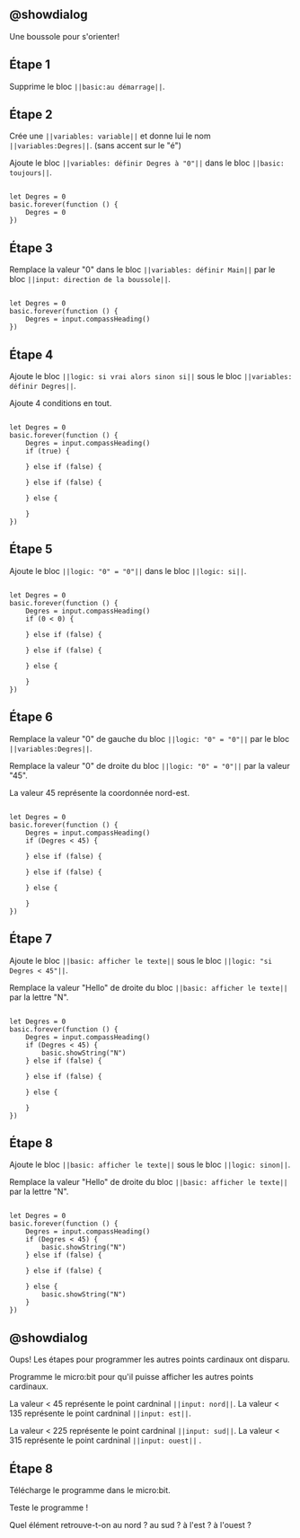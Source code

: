 ## @showdialog

Une boussole pour s'orienter!

## Étape 1

Supprime le bloc ``||basic:au démarrage||``.

## Étape 2

Crée une ``||variables: variable||`` et donne lui le nom ``||variables:Degres||``. (sans accent sur le "é")

Ajoute le bloc ``||variables: définir Degres à "0"||`` dans le bloc ``||basic: toujours||``.

```blocks

let Degres = 0
basic.forever(function () {
    Degres = 0
})

```

## Étape 3

Remplace la valeur "0" dans le bloc ``||variables: définir Main||`` par le bloc ``||input: direction de la boussole||``.


```blocks

let Degres = 0
basic.forever(function () {
    Degres = input.compassHeading()
})

```

## Étape 4

Ajoute le bloc ``||logic: si vrai alors sinon si||`` sous le bloc ``||variables: définir Degres||``.

Ajoute 4 conditions en tout.

```blocks

let Degres = 0
basic.forever(function () {
    Degres = input.compassHeading()
    if (true) {
    	
    } else if (false) {
    	
    } else if (false) {
    	
    } else {
    	
    }
})

```

## Étape 5

Ajoute le bloc ``||logic: "0" = "0"||`` dans le bloc ``||logic: si||``.

```blocks

let Degres = 0
basic.forever(function () {
    Degres = input.compassHeading()
    if (0 < 0) {
    	
    } else if (false) {
    	
    } else if (false) {
    	
    } else {
    	
    }
})

```

## Étape 6

Remplace la valeur "0" de gauche du bloc ``||logic: "0" = "0"||`` par le bloc ``||variables:Degres||``.

Remplace la valeur "0" de droite du bloc ``||logic: "0" = "0"||`` par la valeur "45".

La valeur 45 représente la coordonnée nord-est.

```blocks

let Degres = 0
basic.forever(function () {
    Degres = input.compassHeading()
    if (Degres < 45) {
    	
    } else if (false) {
    	
    } else if (false) {
    	
    } else {
    	
    }
})

```

## Étape 7

Ajoute le bloc ``||basic: afficher le texte||`` sous le bloc ``||logic: "si Degres < 45"||``.

Remplace la valeur "Hello" de droite du bloc ``||basic: afficher le texte||`` par la lettre "N".

```blocks

let Degres = 0
basic.forever(function () {
    Degres = input.compassHeading()
    if (Degres < 45) {
        basic.showString("N")
    } else if (false) {
    	
    } else if (false) {
    	
    } else {
    	
    }
})

```

## Étape 8

Ajoute le bloc ``||basic: afficher le texte||`` sous le bloc ``||logic: sinon||``.

Remplace la valeur "Hello" de droite du bloc ``||basic: afficher le texte||`` par la lettre "N".

```blocks

let Degres = 0
basic.forever(function () {
    Degres = input.compassHeading()
    if (Degres < 45) {
        basic.showString("N")
    } else if (false) {
    	
    } else if (false) {
    	
    } else {
        basic.showString("N")
    }
})

```

## @showdialog

Oups! Les étapes pour programmer les autres points cardinaux ont disparu.

Programme le micro:bit pour qu'il puisse afficher les autres points cardinaux.

La valeur < 45 représente le point cardninal ``||input: nord||``. La valeur < 135 représente le point cardninal ``||input: est||``.

La valeur < 225 représente le point cardninal ``||input: sud||``. La valeur < 315 représente le point cardninal ``||input: ouest||`` .

## Étape 8

Télécharge le programme dans le micro:bit.

Teste le programme ! 

Quel élément retrouve-t-on au nord ? au sud ? à l'est ? à l'ouest ?